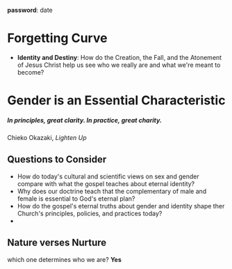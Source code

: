 **password**: date


# Forgetting Curve
- **Identity and Destiny**: How do the Creation, the Fall, and the Atonement of Jesus Christ help us see who we really are and what we're meant to become? 


# Gender is an Essential Characteristic

##### In principles, great clarity. In practice, great charity. 
Chieko Okazaki, _Lighten Up_

## Questions to Consider
- How do today's cultural and scientific views on sex and gender compare with what the gospel teaches about eternal identity?
- Why does our doctrine teach that the complementary of male and female is essential to God's eternal plan?
- How do the gospel's eternal truths about gender and identity shape ther Church's principles, policies, and practices today?
- 

## Nature verses Nurture
which one determines who we are?
**Yes**


